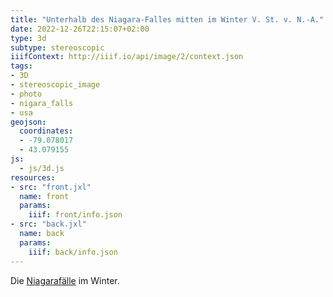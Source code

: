 ```yaml
---
title: "Unterhalb des Niagara-Falles mitten im Winter V. St. v. N.-A."
date: 2022-12-26T22:15:07+02:00
type: 3d
subtype: stereoscopic
iiifContext: http://iiif.io/api/image/2/context.json
tags:
- 3D
- stereoscopic_image
- photo
- nigara_falls
- usa
geojson:
  coordinates:
  - -79.078017
  - 43.079155
js:
  - js/3d.js
resources:
- src: "front.jxl"
  name: front
  params:
    iiif: front/info.json
- src: "back.jxl"
  name: back
  params:
    iiif: back/info.json
---
```


Die [Niagarafälle](https://de.wikipedia.org/wiki/Niagaraf%C3%A4lle) im Winter.
